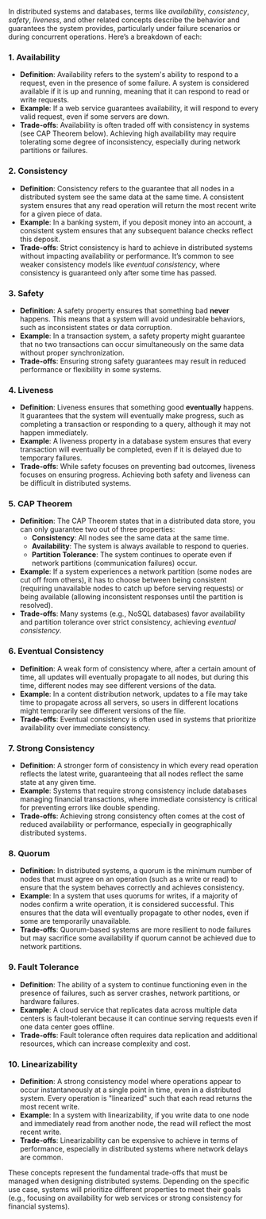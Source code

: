 In distributed systems and databases, terms like *availability*, *consistency*, *safety*, *liveness*, and other related concepts describe the behavior and guarantees the system provides, particularly under failure scenarios or during concurrent operations. Here’s a breakdown of each:

### 1. **Availability**
- **Definition**: Availability refers to the system's ability to respond to a request, even in the presence of some failure. A system is considered available if it is up and running, meaning that it can respond to read or write requests.
- **Example**: If a web service guarantees availability, it will respond to every valid request, even if some servers are down.
- **Trade-offs**: Availability is often traded off with consistency in systems (see CAP Theorem below). Achieving high availability may require tolerating some degree of inconsistency, especially during network partitions or failures.

### 2. **Consistency**
- **Definition**: Consistency refers to the guarantee that all nodes in a distributed system see the same data at the same time. A consistent system ensures that any read operation will return the most recent write for a given piece of data.
- **Example**: In a banking system, if you deposit money into an account, a consistent system ensures that any subsequent balance checks reflect this deposit.
- **Trade-offs**: Strict consistency is hard to achieve in distributed systems without impacting availability or performance. It’s common to see weaker consistency models like *eventual consistency*, where consistency is guaranteed only after some time has passed.

### 3. **Safety**
- **Definition**: A safety property ensures that something bad **never** happens. This means that a system will avoid undesirable behaviors, such as inconsistent states or data corruption.
- **Example**: In a transaction system, a safety property might guarantee that no two transactions can occur simultaneously on the same data without proper synchronization.
- **Trade-offs**: Ensuring strong safety guarantees may result in reduced performance or flexibility in some systems.

### 4. **Liveness**
- **Definition**: Liveness ensures that something good **eventually** happens. It guarantees that the system will eventually make progress, such as completing a transaction or responding to a query, although it may not happen immediately.
- **Example**: A liveness property in a database system ensures that every transaction will eventually be completed, even if it is delayed due to temporary failures.
- **Trade-offs**: While safety focuses on preventing bad outcomes, liveness focuses on ensuring progress. Achieving both safety and liveness can be difficult in distributed systems.

### 5. **CAP Theorem**
- **Definition**: The CAP Theorem states that in a distributed data store, you can only guarantee two out of three properties:
  - **Consistency**: All nodes see the same data at the same time.
  - **Availability**: The system is always available to respond to queries.
  - **Partition Tolerance**: The system continues to operate even if network partitions (communication failures) occur.
- **Example**: If a system experiences a network partition (some nodes are cut off from others), it has to choose between being consistent (requiring unavailable nodes to catch up before serving requests) or being available (allowing inconsistent responses until the partition is resolved).
- **Trade-offs**: Many systems (e.g., NoSQL databases) favor availability and partition tolerance over strict consistency, achieving *eventual consistency*.

### 6. **Eventual Consistency**
- **Definition**: A weak form of consistency where, after a certain amount of time, all updates will eventually propagate to all nodes, but during this time, different nodes may see different versions of the data.
- **Example**: In a content distribution network, updates to a file may take time to propagate across all servers, so users in different locations might temporarily see different versions of the file.
- **Trade-offs**: Eventual consistency is often used in systems that prioritize availability over immediate consistency.

### 7. **Strong Consistency**
- **Definition**: A stronger form of consistency in which every read operation reflects the latest write, guaranteeing that all nodes reflect the same state at any given time.
- **Example**: Systems that require strong consistency include databases managing financial transactions, where immediate consistency is critical for preventing errors like double spending.
- **Trade-offs**: Achieving strong consistency often comes at the cost of reduced availability or performance, especially in geographically distributed systems.

### 8. **Quorum**
- **Definition**: In distributed systems, a quorum is the minimum number of nodes that must agree on an operation (such as a write or read) to ensure that the system behaves correctly and achieves consistency.
- **Example**: In a system that uses quorums for writes, if a majority of nodes confirm a write operation, it is considered successful. This ensures that the data will eventually propagate to other nodes, even if some are temporarily unavailable.
- **Trade-offs**: Quorum-based systems are more resilient to node failures but may sacrifice some availability if quorum cannot be achieved due to network partitions.

### 9. **Fault Tolerance**
- **Definition**: The ability of a system to continue functioning even in the presence of failures, such as server crashes, network partitions, or hardware failures.
- **Example**: A cloud service that replicates data across multiple data centers is fault-tolerant because it can continue serving requests even if one data center goes offline.
- **Trade-offs**: Fault tolerance often requires data replication and additional resources, which can increase complexity and cost.

### 10. **Linearizability**
- **Definition**: A strong consistency model where operations appear to occur instantaneously at a single point in time, even in a distributed system. Every operation is "linearized" such that each read returns the most recent write.
- **Example**: In a system with linearizability, if you write data to one node and immediately read from another node, the read will reflect the most recent write.
- **Trade-offs**: Linearizability can be expensive to achieve in terms of performance, especially in distributed systems where network delays are common.

These concepts represent the fundamental trade-offs that must be managed when designing distributed systems. Depending on the specific use case, systems will prioritize different properties to meet their goals (e.g., focusing on availability for web services or strong consistency for financial systems).
